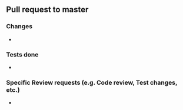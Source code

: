 ## Pull request to master

### Changes
- 

### Tests done
-

### Specific Review requests (e.g. Code review, Test changes, etc.)
- 
